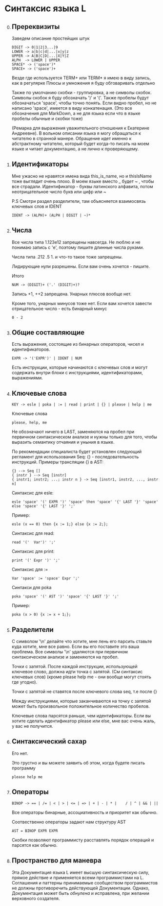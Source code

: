 # Синтаксис языка L
0. ## Пререквизиты
   
   Заведем описание простейщих штук

   ```
   DIGIT -> 0|1|2|3...|9
   LOWER -> a|b|c|d|...|x|y|z 
   UPPER -> A|B|C|D|...|X|Y|Z
   ALPH  -> LOWER | UPPER  
   SPACE* -> ('space')*
   SPACE+ -> ('space')+
   ```
   Везде где используется TERM+ или TERM* я имею в виду запись, как в регулярке
   Плюсы и умножения я буду обговаривать отдельно

   Также по умолчанию скобки - группировка, а не 
   символы скобок. Символы скобок я буду обозначать ')' и '('. Также пробелы будут обозначаться 'space', чтобы точно понять.
   Если видно пробел, но не написано 'space', имеется в виду конкатенация. (Это все обозначения для MarkDown, а не для языка если что в языке пробелы обычные и скобки тоже)

   (Ремарка для выражения уважительного отношения к Екатерине Андреевне). В вольном описании языка я могу обращаться к читателю в странной манере. Обращение идет именно к абстрактному читателю, который будет когда-то писать на моем языке и читает документацию, а не лично к проверяющему.  
2. ## Идентификаторы
   
   Мне ужасно не нравятся имена вида this_is_name, но и thisIsName тоже выглядит очень плохо. В моем языке вместо _ будет ~ , чтобы все страдали.
   Идентификатор - буквы латинского алфавита, потом неотрицательное число букв или цифр или ~

    P.S Смотри раздел разделители, там объясняется взаимосвязь ключевых слов и IDENT
   ```
   IDENT -> (ALPH)+ (ALPH | DIGIT | ~)*
   ```
   
6. ## Числа

    Все числа типа 1.123e12 запрещены навсегда. Не люблю и не понимаю запись с 'e', поэтому пишите длинные числа руками. 

    Числа типа .212 .5 1. и что-то такое тоже запрещены.

    Лидирующие нули разрешены. Если вам очень хочется - пишите.

    Итого
    ```
    NUM -> (DIGIT)+ ('.' (DIGIT)+)?
    ```

    Запись +1, ++2 запрещена. Унарных плюсов вообще нет. 

    Кроме того, унарных минусов тоже нет. Если вам хочется завести отрицательное число - есть бинарный минус
    ```
    0 - 2
    ```

4. ## Общие составляющие
    Есть выражения, состоящие из бинарных операторов, чисел и идентификаторов. 

    ```
    EXPR -> '('EXPR')' | IDENT | NUM
    ```

    Есть инструкции, которые начинаются с ключевых слов и могут содержать внутри блоки с инструкциями, идентификаторами, выражениями.

    
3. ## Ключевые слова
   
   ```
   KEY -> esle | poka | := | read | print | {} | please | help | me 
   ```


   Ключевые слова
   ```
   please, help, me
   ```
   Не обозначают ничего в LAST, заменяются на пробел при первичном синтаксическом анализе и нужны только для того, чтобы выразить семантику отчаяния и уныния в языке. 

   По рекомендации специалиста будет установлен следующий регламент для использования Seq:
   {} - последовательность инструкций. Примеры трансляции {} в AST: 
   ```
   {} --> Seq [] 
   { instr } --> Seq [instr]
   { instr1; instr2; ...; instr n } -> Seq [instr1, instr2, ..., instr n]
   ```  

   Синтаксис для esle:
   ```
   esle 'space' '(' EXPR ')' 'space' then 'space' '{' LAST '}' 'space' else 'space' '{' LAST '}' ';'
   ```
   Пример:
   ```
   esle (x == 0) then {x := 1;} else {x := 2;};
   ```

   Синтаксис для read:
   ```
   read '('  Var')' ';'
   ```
   Синтаксис для print:
   ```
   print '(' Expr ')' ';'
   ```
   Синтаксис для := 
   ```
   Var 'space' := 'space' Expr ';'
   ```
   Синтакси для poka
   ```
   poka 'space' '(' AST ')' 'space' '{' LAST '}' ';'
   ```
   Пример:
   ```
   poka (x > 0) {x := x + 1;};
   ```
4. ## Разделители
    С символом '\n' делайте что хотите, мне лень его парсить ставьте куда хотите, мне все равно. Если вы его поставите это ваша проблема. Все символы '\n' удаляются при первичном синтаксическом анализе и заменяются на пробел.

    Точки с запятой. После каждой инструкции, использующей ключевое слово, должна идти точка с запятой. (См синтаксис ключевых слов) (кроме please help me - они вообще могут стоять где угодно). 

    Точки с запятой не ставятся после ключевого слова seq, т.е после {}

    Между инструкциями, которые заканчиваются на точку с запятой может быть произвольное положительное количество пробелов. 

    Ключевые слова парсятся раньше, чем идентификаторы. Если вы хотите сделать идентификатор please или else, мне вас очень жаль, у вас не получится. 

5. ## Синтаксический сахар

    Его нет.

    Это грустно и вы можете заявить об этом, когда будете писать программу
    ```
    please help me
    ```


7. ## Операторы

    ```
    BINOP -> == | /= | < | > | <= | => | + | - | * |    / | ^ | && | || 
    ```

    Все операторы бинарные, ассоциативность и приоритет как обычно.

    Соотвественно операторы задают нам структуру AST
    ```
    AST = BINOP EXPR EXPR
    ```
    Скобки позволяют программисту расставлять порядок операций и парсятся как обычно.  


8. ## Пространство для маневра

    Эта Документация языка L имеет высшую синтаксическую силу, прямое действие и применяется всеми программистами на L. Соглашения и паттерны принимаемые сообществом программистов не должны противоречить действующей Документации. Однако, Документация может быть _обнулена_ и исправлена, при желании верховного создателя. 
    